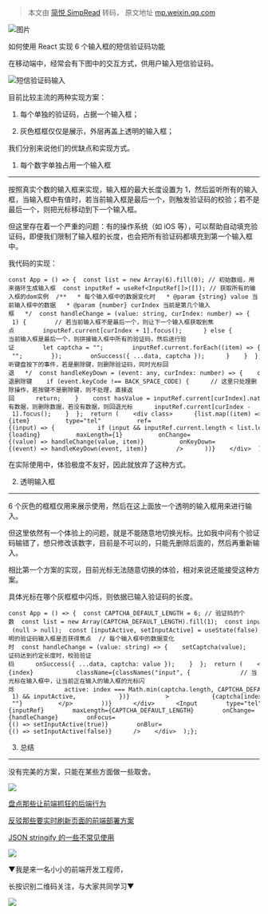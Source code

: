 > 本文由 [简悦 SimpRead](http://ksria.com/simpread/) 转码， 原文地址 [mp.weixin.qq.com](https://mp.weixin.qq.com/s/utl_izmuiWh0nEJ6c4Wv-g)

![图片](https://mmbiz.qpic.cn/mmbiz_jpg/b77xA98980HC8X81RYX3CB8lwQkkGsQjhL4OiaohwfcYxAGTzWlyCLIn1NTZgpxOYTIQyPicJheia23ug4zYq92UA/640?wx_fmt=jpeg)

如何使用 React 实现 6 个输入框的短信验证码功能

在移动端中，经常会有下图中的交互方式，供用户输入短信验证码。

![](https://mmbiz.qpic.cn/mmbiz_png/b77xA98980EvPfos6aLXCUSoA4tV3GsbdQ858AfiaXOmZBRiaACzaO1US8sia07HicIoJmXOJltA7jk4XRs7ibwiceMg/640?wx_fmt=png&from=appmsg)短信验证码输入

目前比较主流的两种实现方案：

1.  每个单独的验证码，占据一个输入框；
    
2.  灰色框框仅仅是展示，外层再盖上透明的输入框；
    

我们分别来说他们的优缺点和实现方式。

1. 每个数字单独占用一个输入框
----------------

按照真实个数的输入框来实现，输入框的最大长度设置为 1，然后监听所有的输入框，当输入框中有值时，若当前输入框是最后一个，则触发验证码的校验；若不是最后一个，则把光标移动到下一个输入框。

但这里存在着一个严重的问题：有的操作系统（如 iOS 等），可以帮助自动填充验证码，即便我们限制了输入框的长度，也会把所有验证码都填充到第一个输入框中。

我代码的实现：

```
const App = () => {  const list = new Array(6).fill(0); // 初始数组，用来循环生成输入框  const inputRef = useRef<InputRef[]>([]); // 获取所有的输入框的dom实例  /**   * 每个输入框中的数据变化时   * @param {string} value 当前输入框中的数据   * @param {number} curIndex 当前是第几个输入框   */  const handleChange = (value: string, curIndex: number) => {    if (value) {      if (curIndex < list.length - 1) {        // 若当前输入框不是最后一个，则让下一个输入框获取到焦点        inputRef.current[curIndex + 1].focus();      } else {        // 若当前输入框是最后一个，则拼接输入框中所有的验证码，然后进行验证        let captcha = "";        inputRef.current.forEach((item) => {          captcha += item.nativeElement?.value || "";        });        onSuccess({ ...data, captcha });      }    }  };  /**   * 监听键盘按下的事件，若是删除键，则删除验证码，同时光标回退   */  const handleKeyDown = (event: any, curIndex: number) => {    const BACK_SPACE_CODE = 8; // 回退删除键    if (event.keyCode !== BACK_SPACE_CODE) {      // 这里只处理删除操作，若按键不是删除键，则不处理，直接返回      return;    }    const hasValue = inputRef.current[curIndex].nativeElement?.value;    if (!hasValue && curIndex) {      // 若有数据，则删除数据，若没有数据，则回退光标      inputRef.current[curIndex - 1].focus();    }  };  return (    <div class>      {list.map((item) => (        <Input          key={item}          type="tel"          ref={(input) => {            if (input && inputRef.current.length < list.length) {              inputRef.current.push(input);            }          }}          disabled={loading}          maxLength={1}          onChange={(value) => handleChange(value, item)}          onKeyDown={(event) => handleKeyDown(event, item)}        />      ))}    </div>  );};
```

在实际使用中，体验极度不友好，因此就放弃了这种方式。

2. 透明输入框
--------

6 个灰色的框框仅用来展示使用，然后在这上面放一个透明的输入框用来进行输入。

但这里依然有一个体验上的问题，就是不能随意地切换光标。比如我中间有个验证码输错了，想只修改该数字，目前是不可以的，只能先删除后面的，然后再重新输入。

相比第一个方案的实现，目前光标无法随意切换的体验，相对来说还能接受这种方案。

具体光标在哪个灰框框中闪烁，则依据已输入验证码的长度。

```
const App = () => {  const CAPTCHA_DEFAULT_LENGTH = 6; // 验证码的个数  const list = new Array(CAPTCHA_DEFAULT_LENGTH).fill(1);  const inputRef = (useRef < InputRef) | (null > null);  const [inputActive, setInputActive] = useState(false); // 透明的验证码输入框是否获得焦点  // 每个输入框中的数据变化时  const handleChange = (value: string) => {    setCaptcha(value);    if (value.length >= CAPTCHA_DEFAULT_LENGTH) {      // 验证码达到约定长度时，校验验证码      onSuccess({ ...data, captcha: value });    }  };  return (    <div class>        {list.map((_, index) => (          <p            key={index}            className={classNames("input", {              // 当光标在输入框中，让当前正在输入的输入框的光标闪烁              active: index === Math.min(captcha.length, CAPTCHA_DEFAULT_LENGTH - 1) && inputActive,            })}          >            {captcha[index] || ""}          </p>        ))}      </div>      <Input        type="tel"        ref={inputRef}        maxLength={CAPTCHA_DEFAULT_LENGTH}        onChange={handleChange}        onFocus={() => setInputActive(true)}        onBlur={() => setInputActive(false)}      />    </div>  );};
```

3. 总结
-----

没有完美的方案，只能在某些方面做一些取舍。

![](https://mmbiz.qpic.cn/mmbiz_png/YBFV3Da0Nwt7qqUywpNb0He4PpaGj3yfOA9oevy0kdQdJCFd1WibyibnZAdiaOgsycXHrAGUPoEZYU8OueicPkn2KQ/640?wx_fmt=png)

[盘点那些让前端抓狂的后端行为](http://mp.weixin.qq.com/s?__biz=MzA5ODM5NTYyMA==&mid=2653285641&idx=1&sn=145c9b14ca8f6b6d28a203d40485e464&chksm=8b437982bc34f0945e0c3eb11c968c0b24ddf7b99224065a63db4c24b304accb82a91f67d1ce&scene=21#wechat_redirect)  

[反驳那些要实时刷新页面的前端部署方案](http://mp.weixin.qq.com/s?__biz=MzA5ODM5NTYyMA==&mid=2653285629&idx=1&sn=baebf1a399f6e6e802b4d19fbe871c43&chksm=8b437876bc34f16070d6701b429258f63a0f256dc2a83f2b4b166d502d6d0c2bb816a4c00448&scene=21#wechat_redirect)  

[JSON stringify 的一些不常见使用](http://mp.weixin.qq.com/s?__biz=MzA5ODM5NTYyMA==&mid=2653285616&idx=1&sn=13ff09f7e266677925e66c4c49c9bf47&chksm=8b43787bbc34f16d00160af68a53a3d78e5cd5f633c242848cbb061060543ef0feb136c49af9&scene=21#wechat_redirect)  

![](https://mmbiz.qpic.cn/mmbiz_jpg/YBFV3Da0Nwt7qqUywpNb0He4PpaGj3yf529Acb1YkfG4Qd7ibPI86cFsibe9xbaVPMsrFOicZniabLMocx5EOC1LRQ/640?wx_fmt=jpeg)

▼我是来一名小小的前端开发工程师，

长按识别二维码关注，与大家共同学习▼  

![](https://mmbiz.qpic.cn/mmbiz_png/b77xA98980FhicYXcqe4JKmNQX3IibTo2grYBrUjFDr754PDwjYc8MrhqYibqXiap2GQKIsaoSE4rJjawIa5GFiaW2Q/640?wx_fmt=png)